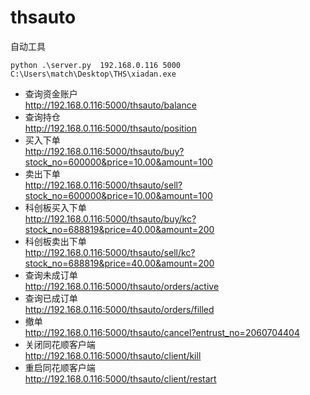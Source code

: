 # thsauto
自动工具

```
python .\server.py  192.168.0.116 5000 C:\Users\match\Desktop\THS\xiadan.exe
```
- 查询资金账户  
http://192.168.0.116:5000/thsauto/balance  
- 查询持仓  
http://192.168.0.116:5000/thsauto/position  
- 买入下单  
http://192.168.0.116:5000/thsauto/buy?stock_no=600000&price=10.00&amount=100  
- 卖出下单  
http://192.168.0.116:5000/thsauto/sell?stock_no=600000&price=10.00&amount=100  
- 科创板买入下单  
http://192.168.0.116:5000/thsauto/buy/kc?stock_no=688819&price=40.00&amount=200  
- 科创板卖出下单  
http://192.168.0.116:5000/thsauto/sell/kc?stock_no=688819&price=40.00&amount=200  
- 查询未成订单  
http://192.168.0.116:5000/thsauto/orders/active  
- 查询已成订单  
http://192.168.0.116:5000/thsauto/orders/filled  
- 撤单  
http://192.168.0.116:5000/thsauto/cancel?entrust_no=2060704404  
- 关闭同花顺客户端  
http://192.168.0.116:5000/thsauto/client/kill  
- 重启同花顺客户端  
http://192.168.0.116:5000/thsauto/client/restart  

